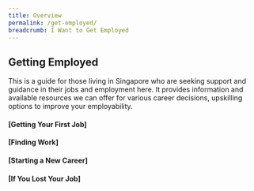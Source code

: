 ```yaml
---
title: Overview
permalink: /get-employed/
breadcrumb: I Want to Get Employed
---
```


## Getting Employed
This is a guide for those living in Singapore who are seeking support and guidance in their jobs and employment here. It provides information and available resources we can offer for various career decisions, upskilling options to improve your employability. 

#### [Getting Your First Job]
#### [Finding Work]
#### [Starting a New Career]
#### [If You Lost Your Job]
